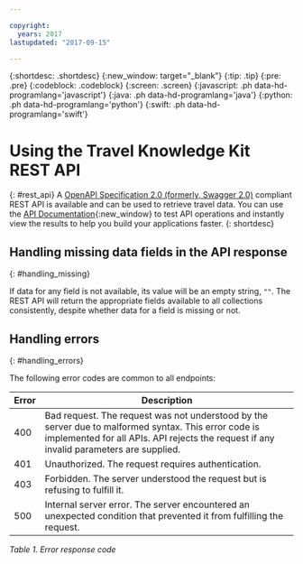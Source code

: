 ```yaml
---

copyright:
  years: 2017
lastupdated: "2017-09-15"

---
```


{:shortdesc: .shortdesc}
{:new_window: target="_blank"}
{:tip: .tip}
{:pre: .pre}
{:codeblock: .codeblock}
{:screen: .screen}
{:javascript: .ph data-hd-programlang='javascript'}
{:java: .ph data-hd-programlang='java'}
{:python: .ph data-hd-programlang='python'}
{:swift: .ph data-hd-programlang='swift'}

# Using the Travel Knowledge Kit REST API
{: #rest_api}
A [OpenAPI Specification 2.0 (formerly, Swagger 2.0)](https://github.com/OAI/OpenAPI-Specification/blob/master/versions/2.0.md) compliant REST API is available and can be used to retrieve travel data. You can use the [API Documentation](https://dev-console.stage1.bluemix.net/apidocs/1444-watson-content-travel-knowledge-kit){:new_window} to test API operations and instantly view the results to help you build your applications faster.
{: shortdesc}


## Handling missing data fields in the API response
{: #handling_missing}

If data for any field is not available, its value will be an empty string, ```""```. The REST API will return the appropriate fields available to all collections consistently, despite whether data for a field is missing or not.


## Handling errors
{: #handling_errors}

The following error codes are common to all endpoints:

|**Error** |**Description**                                    |
|----------|---------------------------------------------------|
|400       |Bad request. The request was not understood by the server due to malformed syntax. This error code is implemented for all APIs. API rejects the request if any invalid parameters are supplied.|
|401       |Unauthorized. The request requires authentication.|
|403       |Forbidden. The server understood the request but is refusing to fulfill it.|
|500       |Internal server error. The server encountered an unexpected condition that prevented it from fulfilling the request.|

*Table 1. Error response code*